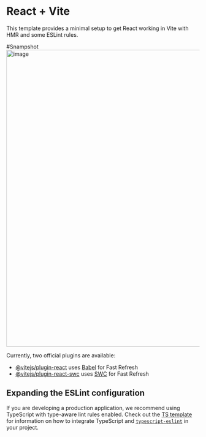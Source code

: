 # React + Vite

This template provides a minimal setup to get React working in Vite with HMR and some ESLint rules.

#Snampshot
<img width="770" height="775" alt="image" src="https://github.com/user-attachments/assets/3f0bec64-d649-49fb-8a5d-6f4824496eac" />


Currently, two official plugins are available:

- [@vitejs/plugin-react](https://github.com/vitejs/vite-plugin-react/blob/main/packages/plugin-react) uses [Babel](https://babeljs.io/) for Fast Refresh
- [@vitejs/plugin-react-swc](https://github.com/vitejs/vite-plugin-react/blob/main/packages/plugin-react-swc) uses [SWC](https://swc.rs/) for Fast Refresh

## Expanding the ESLint configuration

If you are developing a production application, we recommend using TypeScript with type-aware lint rules enabled. Check out the [TS template](https://github.com/vitejs/vite/tree/main/packages/create-vite/template-react-ts) for information on how to integrate TypeScript and [`typescript-eslint`](https://typescript-eslint.io) in your project.
